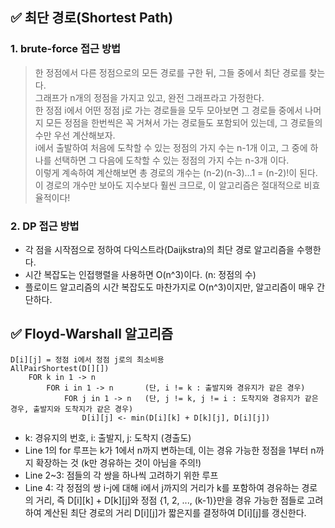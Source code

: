 ## ✅ 최단 경로(Shortest Path)

### 1. brute-force 접근 방법

> 한 정점에서 다른 정점으로의 모든 경로를 구한 뒤, 그들 중에서 최단 경로를 찾는다.   
그래프가 n개의 정점을 가지고 있고, 완전 그래프라고 가정한다.   
한 정점 i에서 어떤 정점 j로 가는 경로들을 모두 모아보면 그 경로들 중에서 나머지 모든 정점을 한번씩은 꼭 거쳐서 가는 경로들도 포함되어 있는데, 그 경로들의 수만 우선 계산해보자.   
i에서 출발하여 처음에 도착할 수 있는 정점의 가지 수는 n-1개 이고, 그 중에 하나를 선택하면 그 다음에 도착할 수 있는 정점의 가지 수는 n-3개 이다.   
이렇게 계속하여 계산해보면 총 경로의 개수는 (n-2)(n-3)...1 = (n-2)!이 된다.   
이 경로의 개수만 보아도 지수보다 훨씬 크므로, 이 알고리즘은 절대적으로 비효율적이다!
 
### 2. DP 접근 방법
- 각 점을 시작점으로 정하여 다익스트라(Daijkstra)의 최단 경로 알고리즘을 수행한다.
- 시간 복잡도는 인접행렬을 사용하면 O(n^3)이다. (n: 정점의 수)
- 플로이드 알고리즘의 시간 복잡도도 마찬가지로 O(n^3)이지만, 알고리즘이 매우 간단하다.

## ✅ Floyd-Warshall 알고리즘
```
D[i][j] = 정점 i에서 정점 j로의 최소비용
AllPairShortest(D[][])
    FOR k in 1 -> n
        FOR i in 1 -> n       (단, i != k : 출발지와 경유지가 같은 경우)
            FOR j in 1 -> n   (단, j != k, j != i : 도착지와 경유지가 같은 경우, 출발지와 도착지가 같은 경우)
                D[i][j] <- min(D[i][k] + D[k][j], D[i][j])
```
- k: 경유지의 번호, i: 출발지, j: 도착지 (경출도)
- Line 1의 for 루프는 k가 1에서 n까지 변하는데, 이는 경유 가능한 정점을 1부터 n까지 확장하는 것 (k만 경유하는 것이 아님을 주의!)
- Line 2~3: 점들의 각 쌍을 하나씩 고려하기 위한 루프 
- Line 4: 각 정점의 쌍 i-j에 대해 i에서 j까지의 거리가 k를 포함하여 경유하는 경로의 거리, 즉 D[i][k] + D[k][j]와 정점 {1, 2, ..., (k-1)}만을 경유 가능한 점들로 고려하여 계산된 최단 경로의 거리 D[i][j]가 짧은지를 결정하여 D[i][j]를 갱신한다. 
